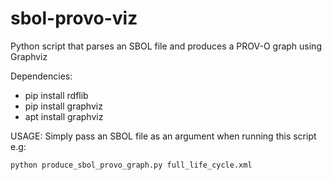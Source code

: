 # sbol-provo-viz
Python script that parses an SBOL file and produces a PROV-O graph using Graphviz

Dependencies:
* pip install rdflib
* pip install graphviz
* apt install graphviz

USAGE: Simply pass an SBOL file as an argument when running this script e.g:

`python produce_sbol_provo_graph.py full_life_cycle.xml`
